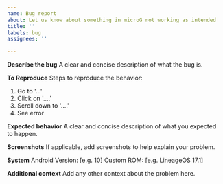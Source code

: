 ```yaml
---
name: Bug report
about: Let us know about something in microG not working as intended
title: ''
labels: bug
assignees: ''

---
```


**Describe the bug**
A clear and concise description of what the bug is.

**To Reproduce**
Steps to reproduce the behavior:
1. Go to '...'
2. Click on '....'
3. Scroll down to '....'
4. See error

**Expected behavior**
A clear and concise description of what you expected to happen.

**Screenshots**
If applicable, add screenshots to help explain your problem.

**System**
Android Version: [e.g. 10]
Custom ROM: [e.g. LineageOS 17.1]

**Additional context**
Add any other context about the problem here.
